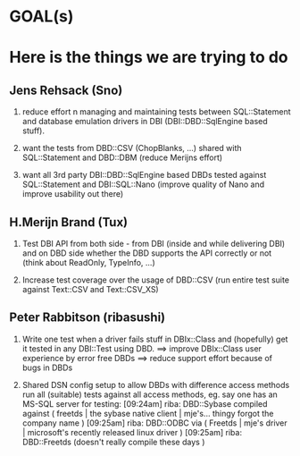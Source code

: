 # GOAL(s)

# Here is the things we are trying to do

Jens Rehsack (Sno)
------------------

1) reduce effort n managing and maintaining tests between SQL::Statement
   and database emulation drivers in DBI (DBI::DBD::SqlEngine based stuff).

2) want the tests from DBD::CSV (ChopBlanks, ...) shared with SQL::Statement
   and DBD::DBM (reduce Merijns effort)

3) want all 3rd party DBI::DBD::SqlEngine based DBDs tested against
   SQL::Statement and DBI::SQL::Nano (improve quality of Nano and improve
   usability out there)


H.Merijn Brand (Tux)
--------------------

1) Test DBI API from both side - from DBI (inside and while delivering DBI)
   and on DBD side whether the DBD supports the API correctly or not
   (think about ReadOnly, TypeInfo, ...)

2) Increase test coverage over the usage of DBD::CSV (run entire test suite
   against Text::CSV and Text::CSV_XS)

Peter Rabbitson (ribasushi)
---------------------------

1) Write one test when a driver fails stuff in DBIx::Class and (hopefully)
   get it tested in any DBI::Test using DBD.
   ==> improve DBIx::Class user experience by error free DBDs
   ==> reduce support effort because of bugs in DBDs

2) Shared DSN config setup to allow DBDs with difference access methods 
   run all (suitable) tests against all access methods, eg. say one has
   an MS-SQL server for testing:
    [09:24am] riba: DBD::Sybase compiled against ( freetds | the sybase native client |  mje's... thingy forgot the company name )
    [09:25am] riba: DBD::ODBC via ( Freetds | mje's driver | microsoft's recently released linux driver )
    [09:25am] riba: DBD::Freetds (doesn't really compile these days )
